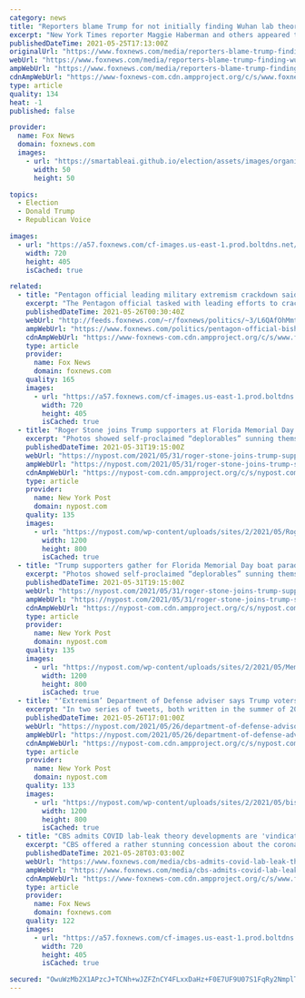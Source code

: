 ```yaml
---
category: news
title: "Reporters blame Trump for not initially finding Wuhan lab theory credible"
excerpt: "New York Times reporter Maggie Haberman and others appeared to blame former President Donald Trump Tuesday for making the Wuhan lab-leak theory political and thus the reason why reporters didn’t find the theory credible."
publishedDateTime: 2021-05-25T17:13:00Z
originalUrl: "https://www.foxnews.com/media/reporters-blame-trump-finding-wuhan-lab-theory-credible"
webUrl: "https://www.foxnews.com/media/reporters-blame-trump-finding-wuhan-lab-theory-credible"
ampWebUrl: "https://www.foxnews.com/media/reporters-blame-trump-finding-wuhan-lab-theory-credible.amp"
cdnAmpWebUrl: "https://www-foxnews-com.cdn.ampproject.org/c/s/www.foxnews.com/media/reporters-blame-trump-finding-wuhan-lab-theory-credible.amp"
type: article
quality: 134
heat: -1
published: false

provider:
  name: Fox News
  domain: foxnews.com
  images:
    - url: "https://smartableai.github.io/election/assets/images/organizations/foxnews.com-50x50.jpg"
      width: 50
      height: 50

topics:
  - Election
  - Donald Trump
  - Republican Voice

images:
  - url: "https://a57.foxnews.com/cf-images.us-east-1.prod.boltdns.net/v1/static/694940094001/dea61b83-1533-43df-9888-9c98a0f4fe96/57b7fe76-0438-4557-9512-c821a89dfda8/1280x720/match/720/405/image.jpg?ve=1&tl=1"
    width: 720
    height: 405
    isCached: true

related:
  - title: "Pentagon official leading military extremism crackdown said Trump supporters are extremists"
    excerpt: "The Pentagon official tasked with leading efforts to crack down on extremist views among military servicemembers once asserted that supporters of former President Donald Trump were also supporters of racism, misogyny and extremism."
    publishedDateTime: 2021-05-26T00:30:40Z
    webUrl: "http://feeds.foxnews.com/~r/foxnews/politics/~3/L6QAfOhMmtk/pentagon-official-bishop-garrison-trump-supporters-extremists"
    ampWebUrl: "https://www.foxnews.com/politics/pentagon-official-bishop-garrison-trump-supporters-extremists.amp"
    cdnAmpWebUrl: "https://www-foxnews-com.cdn.ampproject.org/c/s/www.foxnews.com/politics/pentagon-official-bishop-garrison-trump-supporters-extremists.amp"
    type: article
    provider:
      name: Fox News
      domain: foxnews.com
    quality: 165
    images:
      - url: "https://a57.foxnews.com/cf-images.us-east-1.prod.boltdns.net/v1/static/694940094001/22a9630b-047d-47d1-9952-04d0bea71b85/eeb72bf6-9f91-441b-afd6-816eea0f5863/1280x720/match/720/405/image.jpg?ve=1&tl=1"
        width: 720
        height: 405
        isCached: true
  - title: "Roger Stone joins Trump supporters at Florida Memorial Day boat parade"
    excerpt: "Photos showed self-proclaimed “deplorables” sunning themselves on the decks of their vessels, which were bedecked with flags bearing slogans like “Trump is my President,”"
    publishedDateTime: 2021-05-31T19:15:00Z
    webUrl: "https://nypost.com/2021/05/31/roger-stone-joins-trump-supporters-at-florida-memorial-day-parade/"
    ampWebUrl: "https://nypost.com/2021/05/31/roger-stone-joins-trump-supporters-at-florida-memorial-day-parade/amp/"
    cdnAmpWebUrl: "https://nypost-com.cdn.ampproject.org/c/s/nypost.com/2021/05/31/roger-stone-joins-trump-supporters-at-florida-memorial-day-parade/amp/"
    type: article
    provider:
      name: New York Post
      domain: nypost.com
    quality: 135
    images:
      - url: "https://nypost.com/wp-content/uploads/sites/2/2021/05/Roger-Stone-023.jpg?quality=90&strip=all&w=1200"
        width: 1200
        height: 800
        isCached: true
  - title: "Trump supporters gather for Florida Memorial Day boat parade"
    excerpt: "Photos showed self-proclaimed “deplorables” sunning themselves on the decks of their vessels, which were bedecked with flags bearing slogans like “Trump is my President,”"
    publishedDateTime: 2021-05-31T19:15:00Z
    webUrl: "https://nypost.com/2021/05/31/roger-stone-joins-trump-supporters-at-florida-memorial-day-parade/"
    ampWebUrl: "https://nypost.com/2021/05/31/roger-stone-joins-trump-supporters-at-florida-memorial-day-parade/amp/"
    cdnAmpWebUrl: "https://nypost-com.cdn.ampproject.org/c/s/nypost.com/2021/05/31/roger-stone-joins-trump-supporters-at-florida-memorial-day-parade/amp/"
    type: article
    provider:
      name: New York Post
      domain: nypost.com
    quality: 135
    images:
      - url: "https://nypost.com/wp-content/uploads/sites/2/2021/05/Memorial-Day-boat-parade-03.jpg?quality=90&strip=all&w=1200"
        width: 1200
        height: 800
        isCached: true
  - title: "‘Extremism’ Department of Defense adviser says Trump voters support racism"
    excerpt: "In two series of tweets, both written in the summer of 2019, Bishop Garrison went after fans and donors of former President Donald Trump."
    publishedDateTime: 2021-05-26T17:01:00Z
    webUrl: "https://nypost.com/2021/05/26/department-of-defense-advisor-trump-voters-support-racism/"
    ampWebUrl: "https://nypost.com/2021/05/26/department-of-defense-advisor-trump-voters-support-racism/amp/"
    cdnAmpWebUrl: "https://nypost-com.cdn.ampproject.org/c/s/nypost.com/2021/05/26/department-of-defense-advisor-trump-voters-support-racism/amp/"
    type: article
    provider:
      name: New York Post
      domain: nypost.com
    quality: 133
    images:
      - url: "https://nypost.com/wp-content/uploads/sites/2/2021/05/bishop-garrison-pentagon-01.jpg?quality=90&strip=all&w=1200"
        width: 1200
        height: 800
        isCached: true
  - title: "CBS admits COVID lab-leak theory developments are 'vindication of sorts for Trump-era officials'"
    excerpt: "CBS offered a rather stunning concession about the coronavirus lab-leak theory that was first introduced by the Trump administration last year."
    publishedDateTime: 2021-05-28T03:03:00Z
    webUrl: "https://www.foxnews.com/media/cbs-admits-covid-lab-leak-theory-vindication-trump-officials"
    ampWebUrl: "https://www.foxnews.com/media/cbs-admits-covid-lab-leak-theory-vindication-trump-officials.amp"
    cdnAmpWebUrl: "https://www-foxnews-com.cdn.ampproject.org/c/s/www.foxnews.com/media/cbs-admits-covid-lab-leak-theory-vindication-trump-officials.amp"
    type: article
    provider:
      name: Fox News
      domain: foxnews.com
    quality: 122
    images:
      - url: "https://a57.foxnews.com/cf-images.us-east-1.prod.boltdns.net/v1/static/694940094001/c1c4b451-3434-414a-8c21-ca58fcbfa62e/58a2f800-ddc9-4caa-b401-ba0ac1f8fe69/1280x720/match/720/405/image.jpg?ve=1&tl=1"
        width: 720
        height: 405
        isCached: true

secured: "OwuWzMb2X1APzcJ+TCNh+wJZFZnCY4FLxxDaHz+F0E7UF9U07S1FqRy2NmplTAr1JSNoukPnLhQoGqg4AMzWB4MzW/zDtR8VtDzD1rpRjJnucve7w5WZLf4hHEf8bo14/67NJSLpKmd+jfdlnM/ko7r5TCyPagku5n+Ey2tLMMZhHxmj+Y6SFB/e7Nf+KCCh803Mmo8RPBpI9zOpcVbrUGAHZYaVMS9KODjx+5kDG9mj8hYfKuThqyUu5GRC5tym26JFYIoOZYAbpbBUlzdZEjG/VktH5i3GexH9nIq2SotklAyp7Eng8/LHbZOorvlzWtNUZaTYP9Q6b2XaTilK0fgCgjF/1pNMaWM4Gr+xens=;Z6+8ENnRW5dcmVEsoHL2ZQ=="
---
```


